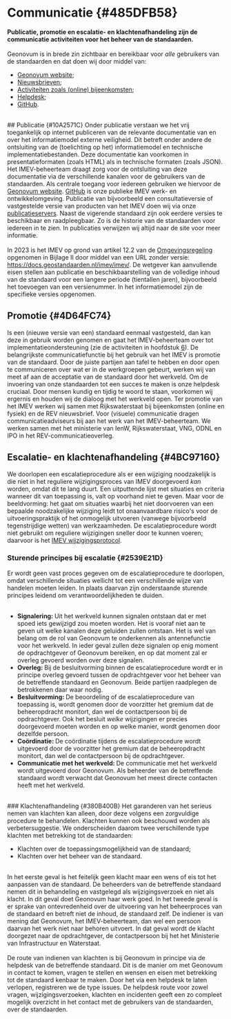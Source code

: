 # Communicatie  {#485DFB58}
<b>Publicatie, promotie en escalatie- en klachtenafhandeling zijn de communicatie activiteiten voor het beheer van de standaarden.</b>
<br/>
<br/>
Geonovum is in brede zin zichtbaar en bereikbaar voor <i>alle</i> gebruikers van de standaarden en dat doen wij door middel van:
<ul><li><a href='https://www.geonovum.nl/' target='_blank'>Geonovum website</a>;</li>
<li><a href='https://www.geonovum.nl/over-geonovum/actueel' target='_blank'>Nieuwsbrieven</a>;</li>
<li><a href='https://www.geonovum.nl/over-geonovum/agenda' target='_blank'>Activiteiten zoals (online) bijeenkomsten</a>;</li>
<li><a href='https://www.geonovum.nl/over-geonovum/contact' target='_blank'>Helpdesk</a>;</li>
<li><a href='https://github.com/Geonovum' target='_blank'>GitHub</a>.</li>
</ul>
<br/>
## Publicatie {#10A2571C}
Onder publicatie verstaan we het vrij toegankelijk op internet publiceren van de relevante documentatie van en over het informatiemodel externe veiligheid. Dit betreft onder andere de ontsluiting van de (toelichting op het) informatiemodel en technische implementatiebestanden. Deze documentatie kan voorkomen in presentatieformaten (zoals HTML) als in technische formaten (zoals JSON). Het IMEV-beheerteam draagt zorg voor de ontsluiting van deze documentatie via de verschillende kanalen voor de gebruikers van de standaarden. Als centrale toegang voor iedereen gebruiken we hiervoor de <a href='https://www.geonovum.nl/geo-standaarden/informatiemodel-externe-veiligheid' target='_blank'>Geonovum website</a>. <a href='https://github.com/Geonovum/imev-werkomgeving' target='_blank'>GitHub</a> is onze publieke IMEV werk- en ontwikkelomgeving. Publicatie van bijvoorbeeld een consultatieversie of vastgestelde versie van producten van het IMEV doen wij via onze <a href='#32D5C642'>publicatieservers</a>. 
Naast de vigerende standaard zijn ook eerdere versies te beschikbaar en raadpleegbaar. Zo is de historie van de standaarden voor iedereen in te zien. In publicaties verwijzen wij altijd naar de site voor meer informatie.
<br/>
<br/>
In 2023 is het IMEV op grond van artikel 12.2 van de <a href='https://wetten.overheid.nl/BWBR0045528' target='_blank'>Omgevingsregeling</a> opgenomen in Bijlage II door middel van een URL zonder versie: <a href='https://docs.geostandaarden.nl/imev/imev/' target='_blank'>https://docs.geostandaarden.nl/imev/imev/</a>.  
De wetgever kan aanvullende eisen stellen aan publicatie en beschikbaarstelling van de volledige inhoud van de standaard voor een langere periode (tientallen jaren), bijvoorbeeld het toevoegen van een versienummer. In het informatiemodel zijn de specifieke versies opgenomen. 
<br/>

## Promotie {#4D64FC74}
Is een (nieuwe versie van een) standaard eenmaal vastgesteld, dan kan deze in gebruik worden genomen en gaat het IMEV-beheerteam over tot implementatieondersteuning (zie de activiteiten in hoofdstuk <a href='#790C686D'>6</a>). De belangrijkste communicatiefunctie bij het gebruik van het IMEV is promotie van de standaard. Door de juiste partijen aan tafel te hebben en door open te communiceren over wat er in de werkgroepen gebeurt, werken wij van meet af aan de acceptatie van de standaard door het werkveld. Om de invoering van onze standaarden tot een succes te maken is onze helpdesk cruciaal. Door mensen kundig en tijdig te woord te staan, voorkomen wij ergernis en houden wij de dialoog met het werkveld open. Ter promotie van het IMEV werken wij samen met Rijkswaterstaat bij bijeenkomsten (online en fysiek) en de REV nieuwsbrief. Voor (visuele) communicatie dragen communicatieadviseurs bij aan het werk van het IMEV-beheerteam. We werken samen met het ministerie van IenW, Rijkswaterstaat, VNG, ODNL en IPO in het REV-communicatieoverleg. 

## Escalatie- en klachtenafhandeling {#4BC97160}
We doorlopen een escalatieprocedure als er een wijziging noodzakelijk is die niet in het reguliere wijzigingsproces van IMEV doorgevoerd <i>kan</i> worden, omdat dit te lang duurt. Een uitputtende lijst met situaties en criteria wanneer dit van toepassing is, valt op voorhand niet te geven. Maar voor de beeldvorming: het gaat om situaties waarbij het niet doorvoeren van een bepaalde noodzakelijke wijziging leidt tot onaanvaardbare risico's voor de uitvoeringspraktijk of het onmogelijk uitvoeren (vanwege bijvoorbeeld tegenstrijdige wetten) van werkzaamheden.
De escalatieprocedure wordt niet gebruikt om reguliere wijzigingen sneller door te kunnen voeren; daarvoor is het <a href='https://docs.geostandaarden.nl/imev/IMEV-wijzigingsprotocol/' target='_blank'>IMEV wijzigingsprotocol</a>. 

### Sturende principes bij escalatie {#2539E21D}
Er wordt geen vast proces gegeven om de escalatieprocedure te doorlopen, omdat verschillende situaties wellicht tot een verschillende wijze van handelen moeten leiden. In plaats daarvan zijn onderstaande sturende principes leidend om verantwoordelijkheden te duiden.
<br/>
<br/>
<ul><li><b>Signalering: </b>Uit het werkveld kunnen signalen ontstaan dat er met spoed iets gewijzigd zou moeten worden. Het is vooraf niet aan te geven uit welke kanalen deze geluiden zullen ontstaan. Het is wel van belang om de rol van Geonovum te onderkennen als antennefunctie voor het werkveld. In ieder geval zullen deze signalen op enig moment de opdrachtgever of Geonovum bereiken, en op dat moment zal er overleg gevoerd worden over deze signalen. </li>
<li><b>Overleg: </b>Bij de besluitvorming binnen de escalatieprocedure wordt er in principe overleg gevoerd tussen de opdrachtgever voor het beheer van de betreffende standaard en Geonovum. Beide partijen raadplegen de betrokkenen daar waar nodig.</li>
<li><b>Besluitvorming: </b>De beoordeling of de escalatieprocedure van toepassing is, wordt genomen door de voorzitter het gremium dat de beheeropdracht monitort, dan wel de contactpersoon bij de opdrachtgever. Ook het besluit <i>welke</i> wijzigingen er precies doorgevoerd moeten worden en op welke manier, wordt genomen door dezelfde persoon.</li>
<li><b>Coördinatie: </b>De coördinatie tijdens de escalatieprocedure wordt uitgevoerd door de voorzitter het gremium dat de beheeropdracht monitort, dan wel de contactpersoon bij de opdrachtgever. </li>
<li><b>Communicatie met het werkveld: </b>De communicatie met het werkveld wordt uitgevoerd door Geonovum. Als beheerder van de betreffende standaard wordt verwacht dat Geonovum het meest directe contacten heeft met het werkveld.</li>
</ul>
<br/>
### Klachtenafhandeling {#380B400B}
Het garanderen van het serieus nemen van klachten kan alleen, door deze volgens een zorgvuldige procedure te behandelen. Klachten kunnen ook beschouwd worden als verbetersuggestie. We onderscheiden daarom twee verschillende type klachten met betrekking tot de standaarden:
<ul><li>Klachten over de toepassingsmogelijkheid van de standaard;</li>
<li>Klachten over het beheer van de standaard.</li>
</ul>
<br/>
In het eerste geval is het feitelijk geen klacht maar een wens of eis tot het aanpassen van de standaard. De beheerders van de betreffende standaard nemen dit in behandeling en vastgelegd als wijzigingsverzoek en niet als klacht. In dit geval doet Geonovum haar werk goed. 
In het tweede geval is er sprake van ontevredenheid over de uitvoering van het beheerproces van de standaard en betreft niet de inhoud, de standaard zelf. De indiener is van mening dat Geonovum, het IMEV-beheerteam, dan wel een persoon daarvan het werk niet naar behoren uitvoert. In dat geval wordt de klacht doorgezet naar de opdrachtgever, de contactpersoon bij het het Ministerie van Infrastructuur en Waterstaat. 
<br/>
<br/>
De route van indienen van klachten is bij Geonovum in principe via de helpdesk van de betreffende standaard. Dit is de manier om met Geonovum in contact te komen, vragen te stellen en wensen en eisen met betrekking tot de standaard kenbaar te maken. Door het via een helpdesk te laten verlopen, registreren we de type issues. De helpdesk route voor zowel vragen, wijzigingsverzoeken, klachten en incidenten geeft een zo compleet mogelijk overzicht in het contact met de gebruikers van de standaarden, over de standaarden. 
